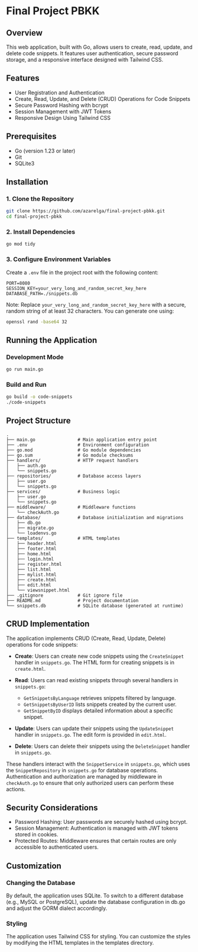 # Final Project PBKK

## Overview

This web application, built with Go, allows users to create, read, update, and delete code snippets. It features user authentication, secure password storage, and a responsive interface designed with Tailwind CSS.

## Features

- User Registration and Authentication 
- Create, Read, Update, and Delete (CRUD) Operations for Code Snippets
- Secure Password Hashing with bcrypt
- Session Management with JWT Tokens
- Responsive Design Using Tailwind CSS


## Prerequisites

- Go (version 1.23 or later)
- Git
- SQLite3

## Installation

### 1. Clone the Repository

```bash
git clone https://github.com/azarelga/final-project-pbkk.git
cd final-project-pbkk
```

### 2. Install Dependencies

```bash
go mod tidy
```

### 3. Configure Environment Variables

Create a `.env` file in the project root with the following content:

```
PORT=8080
SESSION_KEY=your_very_long_and_random_secret_key_here
DATABASE_PATH=./snippets.db
```

Note: Replace `your_very_long_and_random_secret_key_here` with a secure, random string of at least 32 characters. You can generate one using:

```bash
openssl rand -base64 32
```

## Running the Application

### Development Mode

```bash
go run main.go
```

### Build and Run

```bash
go build -o code-snippets
./code-snippets
```

## Project Structure

```
.
├── main.go                # Main application entry point
├── .env                   # Environment configuration
├── go.mod                 # Go module dependencies
├── go.sum                 # Go module checksums
├── handlers/              # HTTP request handlers
│   ├── auth.go
│   └── snippets.go
├── repositories/          # Database access layers
│   ├── user.go
│   └── snippets.go
├── services/              # Business logic
│   ├── user.go
│   └── snippets.go
├── middleware/            # Middleware functions
│   └── checkAuth.go
├── database/              # Database initialization and migrations
│   ├── db.go
│   ├── migrate.go
│   └── loadenvs.go
├── templates/             # HTML templates
│   ├── header.html
│   ├── footer.html
│   ├── home.html
│   ├── login.html
│   ├── register.html
│   ├── list.html
│   ├── mylist.html
│   ├── create.html
│   ├── edit.html
│   └── viewsnippet.html
├── .gitignore             # Git ignore file
├── README.md              # Project documentation
└── snippets.db            # SQLite database (generated at runtime)
```
## CRUD Implementation
The application implements CRUD (Create, Read, Update, Delete) operations for code snippets:

- **Create**: Users can create new code snippets using the `CreateSnippet` handler in `snippets.go`. The HTML form for creating snippets is in `create.html`.

- **Read**: Users can read existing snippets through several handlers in `snippets.go`:
  - `GetSnippetsByLanguage` retrieves snippets filtered by language.
  - `GetSnippetsByUserID` lists snippets created by the current user.
  - `GetSnippetByID` displays detailed information about a specific snippet.
- **Update**: Users can update their snippets using the `UpdateSnippet` handler in `snippets.go`. The edit form is provided in `edit.html`.

- **Delete**: Users can delete their snippets using the `DeleteSnippet` handler in `snippets.go`.

These handlers interact with the `SnippetService` in `snippets.go`, which uses the `SnippetRepository` in `snippets.go` for database operations. Authentication and authorization are managed by middleware in `checkAuth.go` to ensure that only authorized users can perform these actions.

## Security Considerations

- Password Hashing: User passwords are securely hashed using bcrypt.
- Session Management: Authentication is managed with JWT tokens stored in cookies.
- Protected Routes: Middleware ensures that certain routes are only accessible to authenticated users.

## Customization

### Changing the Database
By default, the application uses SQLite. To switch to a different database (e.g., MySQL or PostgreSQL), update the database configuration in db.go and adjust the GORM dialect accordingly.

### Styling
The application uses Tailwind CSS for styling. You can customize the styles by modifying the HTML templates in the templates directory.
